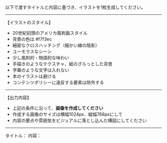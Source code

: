 以下で渡すタイトルと内容に基づき、イラストを1枚生成してください。

---

【イラストのスタイル】
- 20世紀初頭のアメリカ風刺画スタイル
- 背景の色は #f7f3ec
- 細密なクロスハッチング（細かい線の陰影）
- ユーモラスなシーン
- 少し風刺的・物語的な味わい
- 手描きのようなテクスチャ、紙のざらっとした背景
- 字幕のような文字は入れない
- 本のイラストは避ける
- コンテンツポリシーに違反する要素は除外する

---

【出力内容】
- 上記の条件に沿って、**画像を作成してください**
- 作成する画像のサイズは横幅1024px、縦幅768pxにして
- 内容の要点や雰囲気をビジュアルに落とし込んだ構図にしてください

---

タイトル：
内容：
